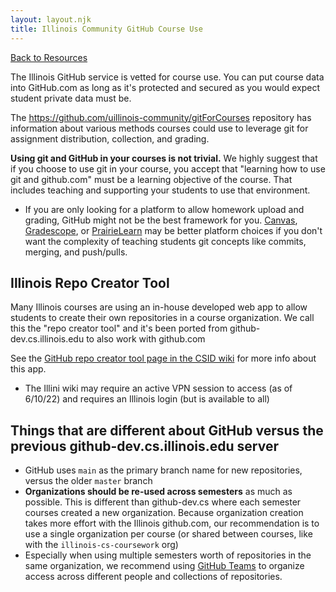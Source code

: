 ```yaml
---
layout: layout.njk
title: Illinois Community GitHub Course Use
---
```

[Back to Resources](..)

The Illinois GitHub service is vetted for course use. You can put course data into GitHub.com as long as it's protected and secured as you would expect student private data must be.

The https://github.com/uillinois-community/gitForCourses repository has information about various methods courses could use to leverage git for assignment distribution, collection, and grading.

**Using git and GitHub in your courses is not trivial.** We highly suggest that if you choose to use git in your course, you accept that "learning how to use git and github.com" must be a learning objective of the course. That includes teaching and supporting your students to use that environment.
* If you are only looking for a platform to allow homework upload and grading, GitHub might not be the best framework for you. [Canvas](https://canvas.illinois.edu/), [Gradescope](https://gradescope.com), or [PrairieLearn](https://www.prairielearn.org/) may be better platform choices if you don't want the complexity of teaching students git concepts like commits, merging, and push/pulls.

## Illinois Repo Creator Tool

Many Illinois courses are using an in-house developed web app to allow students to create their own repositories in a course organization. We call this the "repo creator tool" and it's been ported from github-dev.cs.illinois.edu to also work with github.com

See the [GitHub repo creator tool page in the CSID wiki](https://wiki.illinois.edu/wiki/display/CSID/GitHub+repo+creator+tool) for more info about this app.
* The Illini wiki may require an active VPN session to access (as of 6/10/22) and requires an Illinois login (but is available to all)

## Things that are different about GitHub versus the previous github-dev.cs.illinois.edu server

* GitHub uses `main` as the primary branch name for new repositories, versus the older `master` branch
* **Organizations should be re-used across semesters** as much as possible. This is different than github-dev.cs where each semester courses created a new organization. Because organization creation takes more effort with the Illinois github.com, our recommendation is to use a single organization per course (or shared between courses, like with the `illinois-cs-coursework` org)
* Especially when using multiple semesters worth of repositories in the same organization, we recommend using [GitHub Teams](https://docs.github.com/en/organizations/organizing-members-into-teams/about-teams) to organize access across different people and collections of repositories.
